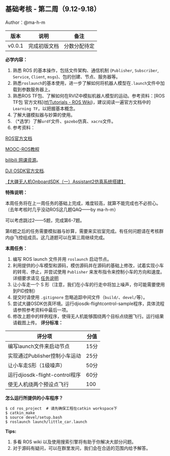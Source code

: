 ## 基础考核 - 第二周（9.12-9.18）

Author：@ma-h-m

| 版本 | 说明 |备注|
| ---- | ---- | ---- |
| v0.0.1 | 完成初版文档 |分数分配待定|

**必学内容：**

1. 熟悉 ROS 的基本操作，包括文件架构、通信机制 (`Publisher`, `Subscriber`, `Service`, `Client`, `msgs`)、包的创建、节点、服务器等。
2. 熟悉`roslaunch`的基本使用，进一步了解如何将机器人模型在`.launch`文件中加载到参数服务器上。
3. 熟悉ROS TF包、了解如何在RVIZ中模拟机器人模型的运动。参考资料：[ROS TF包 官方文档]([tf/Tutorials - ROS Wiki](http://wiki.ros.org/tf/Tutorials))，建议阅读一遍官方文档中的`Learning TF`，以把握基本概念。
4. 了解大疆模拟器与妙算的使用。
5. （*选学）了解`urdf`文件、`gazebo`仿真、`xacro`文件。
6. 参考资料：

[ROS官方文档](http://wiki.ros.org/cn)

[MOOC-ROS教程](https://www.icourse163.org/course/ISCAS-1002580008)

[bilibili 网课资源](https://www.bilibili.com/video/BV1zt411G7Vn?from=search&seid=4645403767351408067&spm_id_from=333.337.0.0)。

[DJI OSDK官方文档](https://developer.dji.com/cn/onboard-sdk/).

[【大疆无人机OnboardSDK（一）Assistant2仿真系统搭建】](https://blog.csdn.net/KID_yuan/article/details/102518205)

**特殊说明：**

本周任务将在上一周任务的基础上完成，难度较高，就算不能完成也不必担心。（去年考核时几乎没动ROS这几题QAQ——by ma-h-m）   

可以考虑跳过2——5题，完成第6-7题。

第6题之后的任务需要模拟器与妙算，需要来实验室完成。有任何问题请在考核群内@飞控组成员。这几道题可以在第三周继续完成。

**本周任务：**

1. 编写 ROS launch 文件并用 `roslaunch` 启动节点。
2. 利用提供的小车模型和源码，模仿源码并在源码的基础上修改，试着实现小车的转弯、停止，并尝试使用 `Publisher` 来发布指令来控制小车的方向和速度。详细要求请见 [任务说明](https://github.com/SYSU-AERO-SWIFT/tutorial_2021/blob/main/tasks/week3/task3_description.md)
3. 让小车走一个 S 形（注意，我们在小车的行走中将加上噪声，你可能需要使用到PID控制）
4. 提交时请使用 `.gitignore` 忽略追踪中间文件（`build/`、`devel/`等）。
5. 尝试大疆OSDK仿真环境。运行djiosdk-flightcontrol-sample程序，具体流程请参照参考资料中最后一项。
6. 修改上题中的样例程序，使得无人机能够围绕两个目标点绕圈飞行。运行结果请截图上传。
**评分标准：**

| 评分项                        | 分值 |
| ----------------------------- | ---- |
| 编写launch文件来启动节点      | 15分 |
| 实现通过Publisher控制小车运动 | 25分 |
| 让小车走S形（1级噪声）         | 50分 |
|运行djiosdk-flight-control程序|60分|
|使无人机绕两个预设点飞行|100|

**怎么运行所提供的小车程序？**

```shell
$ cd ros_project  # 请先确保工程在catkin workspace下
$ catkin_make  
$ source devel/setup.bash
$ roslaunch launch/little_car.launch
```

**Tips:**

1. 多看 ROS wiki 以及使用搜索引擎将有助于你解决大部分问题。
2. 对于源码有疑问，可以在群里发问，我们会在合适的范围内给予解答。
